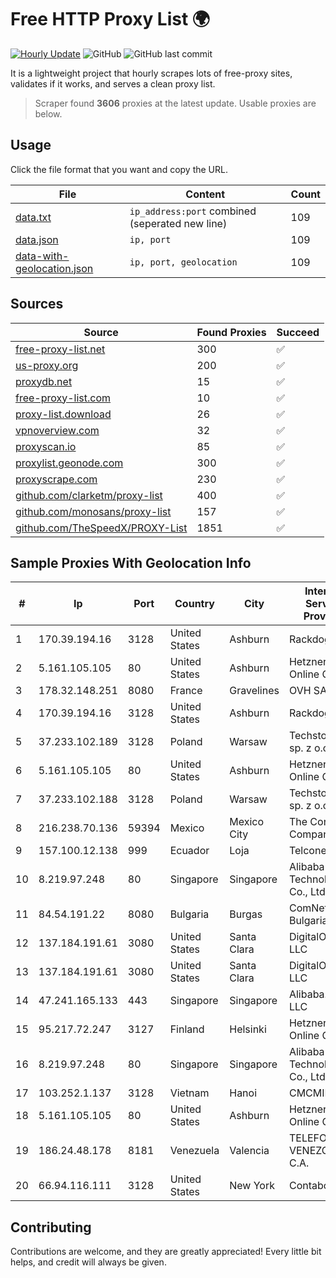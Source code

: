 
# Free HTTP Proxy List 🌍

[![Hourly Update](https://github.com/mertguvencli/http-proxy-list/actions/workflows/main.yml/badge.svg?branch=main)](https://github.com/mertguvencli/http-proxy-list/actions/workflows/main.yml)
![GitHub](https://img.shields.io/github/license/mertguvencli/http-proxy-list)
![GitHub last commit](https://img.shields.io/github/last-commit/mertguvencli/http-proxy-list)

It is a lightweight project that hourly scrapes lots of free-proxy sites, validates if it works, and serves a clean proxy list.


> Scraper found **3606** proxies at the latest update. Usable proxies are below.

## Usage

Click the file format that you want and copy the URL.


|File|Content|Count|
|----|-------|-----|
|[data.txt](https://raw.githubusercontent.com/mertguvencli/http-proxy-list/main/proxy-list/data.txt)|`ip_address:port` combined (seperated new line)|109|
|[data.json](https://raw.githubusercontent.com/mertguvencli/http-proxy-list/main/proxy-list/data.json)|`ip, port`|109|
|[data-with-geolocation.json](https://raw.githubusercontent.com/mertguvencli/http-proxy-list/main/proxy-list/data-with-geolocation.json)|`ip, port, geolocation`|109|

## Sources

|Source|Found Proxies|Succeed|
|------|-------------|-------|
|[free-proxy-list.net](https://free-proxy-list.net)|300|✅|
|[us-proxy.org](https://www.us-proxy.org)|200|✅|
|[proxydb.net](http://proxydb.net)|15|✅|
|[free-proxy-list.com](https://free-proxy-list.com/?page=&port=&type%5B%5D=http&type%5B%5D=https&up_time=0&search=Search)|10|✅|
|[proxy-list.download](https://www.proxy-list.download/HTTP)|26|✅|
|[vpnoverview.com](https://vpnoverview.com/privacy/anonymous-browsing/free-proxy-servers)|32|✅|
|[proxyscan.io](https://www.proxyscan.io)|85|✅|
|[proxylist.geonode.com](https://proxylist.geonode.com/api/proxy-list?limit=300&page=1&sort_by=lastChecked&sort_type=desc&protocols=http,https)|300|✅|
|[proxyscrape.com](https://api.proxyscrape.com/v2/?request=displayproxies&protocol=http&timeout=10000&country=all&ssl=all&anonymity=all)|230|✅|
|[github.com/clarketm/proxy-list](https://raw.githubusercontent.com/clarketm/proxy-list/master/proxy-list-raw.txt)|400|✅|
|[github.com/monosans/proxy-list](https://raw.githubusercontent.com/monosans/proxy-list/main/proxies/http.txt)|157|✅|
|[github.com/TheSpeedX/PROXY-List](https://raw.githubusercontent.com/TheSpeedX/PROXY-List/master/http.txt)|1851|✅|


## Sample Proxies With Geolocation Info

|#|Ip|Port|Country|City|Internet Service Provider|
|-|--|----|-------|----|-------------------------|
|1|170.39.194.16|3128|United States|Ashburn|Rackdog, LLC|
|2|5.161.105.105|80|United States|Ashburn|Hetzner Online GmbH|
|3|178.32.148.251|8080|France|Gravelines|OVH SAS|
|4|170.39.194.16|3128|United States|Ashburn|Rackdog, LLC|
|5|37.233.102.189|3128|Poland|Warsaw|Techstorage sp. z o.o.|
|6|5.161.105.105|80|United States|Ashburn|Hetzner Online GmbH|
|7|37.233.102.188|3128|Poland|Warsaw|Techstorage sp. z o.o.|
|8|216.238.70.136|59394|Mexico|Mexico City|The Constant Company|
|9|157.100.12.138|999|Ecuador|Loja|Telconet S.A|
|10|8.219.97.248|80|Singapore|Singapore|Alibaba (US) Technology Co., Ltd.|
|11|84.54.191.22|8080|Bulgaria|Burgas|ComNet Bulgaria Ltd.|
|12|137.184.191.61|3080|United States|Santa Clara|DigitalOcean, LLC|
|13|137.184.191.61|3080|United States|Santa Clara|DigitalOcean, LLC|
|14|47.241.165.133|443|Singapore|Singapore|Alibaba.com LLC|
|15|95.217.72.247|3127|Finland|Helsinki|Hetzner Online GmbH|
|16|8.219.97.248|80|Singapore|Singapore|Alibaba (US) Technology Co., Ltd.|
|17|103.252.1.137|3128|Vietnam|Hanoi|CMCMIENBAC|
|18|5.161.105.105|80|United States|Ashburn|Hetzner Online GmbH|
|19|186.24.48.178|8181|Venezuela|Valencia|TELEFONICA VENEZOLANA, C.A.|
|20|66.94.116.111|3128|United States|New York|Contabo Inc.|



## Contributing

Contributions are welcome, and they are greatly appreciated! Every
little bit helps, and credit will always be given.

